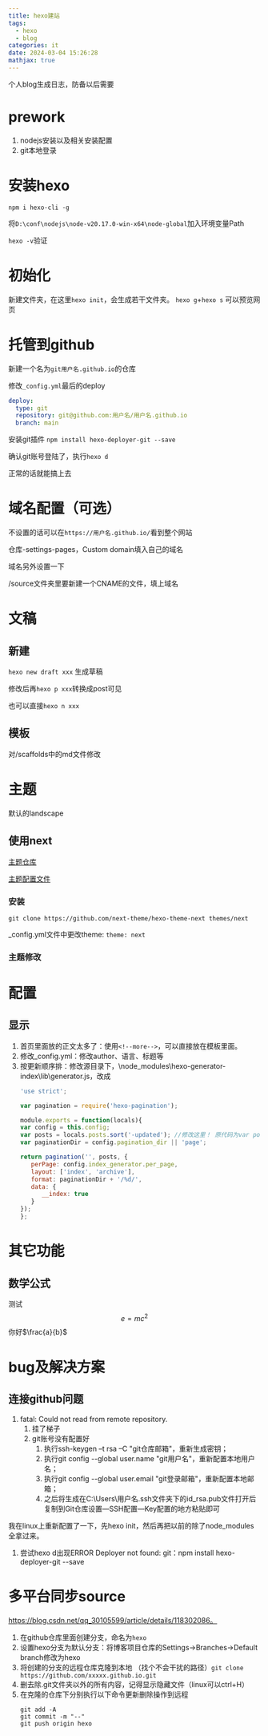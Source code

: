 ```yaml
---
title: hexo建站
tags:
  - hexo
  - blog
categories: it
date: 2024-03-04 15:26:28
mathjax: true
---
```


个人blog生成日志，防备以后需要

<!--more-->

# prework
1. nodejs安装以及相关安装配置
2. git本地登录

# 安装hexo
`npm i hexo-cli -g`

将`D:\conf\nodejs\node-v20.17.0-win-x64\node-global`加入环境变量Path

`hexo -v`验证

# 初始化
新建文件夹，在这里`hexo init`，会生成若干文件夹。
`hexo g`+`hexo s` 可以预览网页

# 托管到github
新建一个名为`git用户名.github.io`的仓库

修改`_config.yml`最后的deploy
   ```yaml
   deploy:
     type: git
     repository: git@github.com:用户名/用户名.github.io
     branch: main
   ```

安装git插件
`npm install hexo-deployer-git --save`

确认git账号登陆了，执行`hexo d`

正常的话就能搞上去

# 域名配置（可选）
不设置的话可以在`https://用户名.github.io/`看到整个网站

仓库-settings-pages，Custom domain填入自己的域名

域名另外设置一下

/source文件夹里要新建一个CNAME的文件，填上域名

# 文稿
## 新建
`hexo new draft xxx` 生成草稿

修改后再`hexo p xxx`转换成post可见

也可以直接`hexo n xxx`

## 模板
对/scaffolds中的md文件修改

# 主题
默认的landscape

## 使用next
[主题仓库](https://github.com/next-theme/hexo-theme-next)

[主题配置文件](https://theme-next.js.org/docs/getting-started/)

### 安装
`git clone https://github.com/next-theme/hexo-theme-next themes/next`

_config.yml文件中更改theme:
`theme: next`

### 主题修改
   
# 配置
## 显示
1. 首页里面放的正文太多了：使用`<!--more-->`，可以直接放在模板里面。
2. 修改_config.yml：修改author、语言、标题等
3. 按更新顺序排：修改源目录下，\node_modules\hexo-generator-index\lib\generator.js，改成
   ```js
   'use strict';

   var pagination = require('hexo-pagination');

   module.exports = function(locals){
   var config = this.config;
   var posts = locals.posts.sort('-updated'); //修改这里！ 原代码为var posts = locals.posts.sort('-date');
   var paginationDir = config.pagination_dir || 'page';

   return pagination('', posts, {
      perPage: config.index_generator.per_page,
      layout: ['index', 'archive'],
      format: paginationDir + '/%d/',
      data: {
         __index: true
      }
   });
   };

   ```
   

# 其它功能
## 数学公式
测试
$$
e=mc^2
$$
你好$\frac{a}{b}$





# bug及解决方案
## 连接github问题
1. fatal: Could not read from remote repository.
   1. 挂了梯子
   2. git账号没有配置好
      1. 执行ssh-keygen –t rsa –C "git仓库邮箱"，重新生成密钥；
      2. 执行git config --global user.name "git用户名"，重新配置本地用户名；
      3. 执行git config --global user.email "git登录邮箱"，重新配置本地邮箱；
      4. 之后将生成在C:\Users\用户名\.ssh文件夹下的id_rsa.pub文件打开后复制到Git仓库设置—SSH配置—Key配置的地方粘贴即可

我在linux上重新配置了一下，先hexo init，然后再把以前的除了node_modules全拿过来。

1. 尝试hexo d出现ERROR Deployer not found: git：npm install hexo-deployer-git --save


# 多平台同步source
https://blog.csdn.net/qq_30105599/article/details/118302086。

1. 在github仓库里面创建分支，命名为`hexo`
2. 设置hexo分支为默认分支：将博客项目仓库的Settings->Branches->Default branch修改为hexo
3. 将创建的分支的远程仓库克隆到本地 （找个不会干扰的路径）`git clone https://github.com/xxxxx.github.io.git`
4. 删去除.git文件夹以外的所有内容，记得显示隐藏文件（linux可以ctrl+H）
5. 在克隆的仓库下分别执行以下命令更新删除操作到远程
   ```
   git add -A
   git commit -m "--"
   git push origin hexo

   ```


